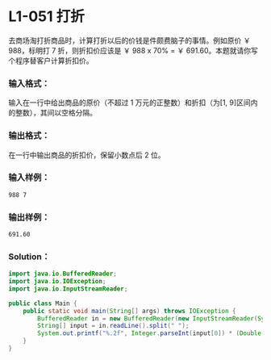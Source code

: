 # L1-051 打折

去商场淘打折商品时，计算打折以后的价钱是件颇费脑子的事情。例如原价 ￥ 988，标明打 7 折，则折扣价应该是 ￥ 988 x 70% = ￥ 691.60。本题就请你写个程序替客户计算折扣价。

### 输入格式：

输入在一行中给出商品的原价（不超过 1 万元的正整数）和折扣（为[1, 9]区间内的整数），其间以空格分隔。

### 输出格式：

在一行中输出商品的折扣价，保留小数点后 2 位。

### 输入样例：

```tex
988 7
```

### 输出样例：

```tex
691.60
```

### Solution：

```java
import java.io.BufferedReader;
import java.io.IOException;
import java.io.InputStreamReader;

public class Main {
    public static void main(String[] args) throws IOException {
        BufferedReader in = new BufferedReader(new InputStreamReader(System.in));
        String[] input = in.readLine().split(" ");
        System.out.printf("%.2f", Integer.parseInt(input[0]) * (Double.parseDouble(input[1]) / 10));
    }
}
```
